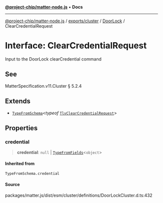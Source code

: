 [**@project-chip/matter-node.js**](../../../../../README.md) • **Docs**

***

[@project-chip/matter-node.js](../../../../../modules.md) / [exports/cluster](../../../README.md) / [DoorLock](../README.md) / ClearCredentialRequest

# Interface: ClearCredentialRequest

Input to the DoorLock clearCredential command

## See

MatterSpecification.v11.Cluster § 5.2.4

## Extends

- [`TypeFromSchema`](../../../../tlv/README.md#typefromschemas)\<*typeof* [`TlvClearCredentialRequest`](../README.md#tlvclearcredentialrequest)\>

## Properties

### credential

> **credential**: `null` \| [`TypeFromFields`](../../../../tlv/README.md#typefromfieldsf)\<`object`\>

#### Inherited from

`TypeFromSchema.credential`

#### Source

packages/matter.js/dist/esm/cluster/definitions/DoorLockCluster.d.ts:432
